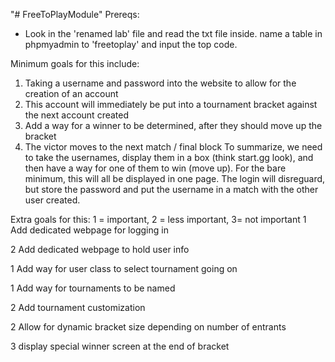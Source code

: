 "# FreeToPlayModule" 
Prereqs:
- Look in the 'renamed lab' file and read the txt file inside. name a table in phpmyadmin to 'freetoplay' and input the top code.

Minimum goals for this include:
1. Taking a username and password into the website to allow for the creation of an account
2. This account will immediately be put into a tournament bracket against the next account created
3. Add a way for a winner to be determined, after they should move up the bracket
4. The victor moves to the next match / final block
To summarize, we need to take the usernames, display them in a box (think start.gg look), and then have a way for one of them to win (move up).
For the bare minimum, this will all be displayed in one page. The login will disreguard, but store the password and put the username in a match with the other user created.

Extra goals for this: 1 = important, 2 = less important, 3= not important
1 Add dedicated webpage for logging in

2 Add dedicated webpage to hold user info

1 Add way for user class to select tournament going on

1 Add way for tournaments to be named

2 Add tournament customization

2 Allow for dynamic bracket size depending on number of entrants

3 display special winner screen at the end of bracket
